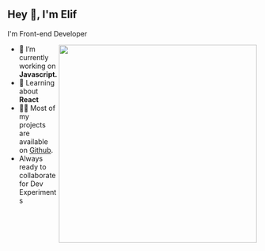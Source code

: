 <h2>Hey 👋, I'm Elif</h2>
<p>I'm Front-end Developer</p>
<p> <a href="https://www.linkedin.com/in/elifkirici/"></a>
<img align="right" width="400"<img src="https://github.com/demartini/demartini/blob/master/code.gif" />
<ul >
<li>🔭 I’m currently working on <strong>Javascript.</strong></li>
<li>🧐 Learning about <strong>React</strong></li>
<li>👨‍💻 Most of my projects are available on <a href=" https://github.com/elifkirici">Github</a>.</li>
<li> Always ready to collaborate for Dev Experiments</li>
</ul>

